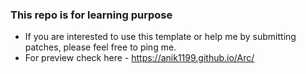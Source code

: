 ### This repo is for learning purpose

* If you are interested to use this template or help me by submitting patches, please feel free to ping me.
* For preview check here - https://anik1199.github.io/Arc/

